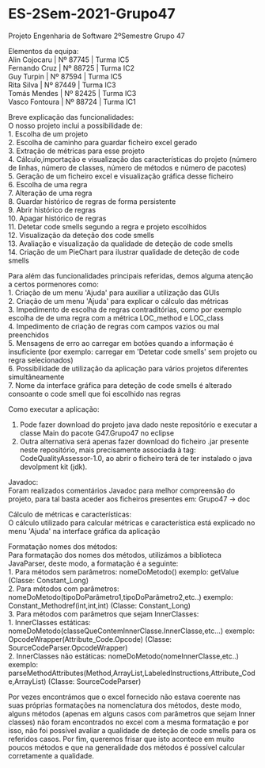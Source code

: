 # ES-2Sem-2021-Grupo47
Projeto Engenharia de Software 2ºSemestre Grupo 47

Elementos da equipa:             
  Alin Cojocaru  |  Nº 87745  | Turma IC5        
  Fernando Cruz  |  Nº 88725  | Turma IC2           
  Guy Turpin     |  Nº 87594  | Turma IC5        
  Rita Silva     |  Nº 87449  | Turma IC3     
  Tomás Mendes   |  Nº 82425  | Turma IC3   
  Vasco Fontoura |  Nº 88724  | Turma IC1           
  
Breve explicação das funcionalidades:           
  O nosso projeto inclui a possibilidade de:        
    1. Escolha de um projeto        
    2. Escolha de caminho para guardar ficheiro excel gerado     
    3. Extração de métricas para esse projeto           
    4. Cálculo,importação e visualização das características do projeto (número de linhas, número de classes, número de métodos e número de pacotes)           
    5. Geração de um ficheiro excel e visualização gráfica desse ficheiro       
    6. Escolha de uma regra           
    7. Alteração de uma regra         
    8. Guardar histórico de regras de forma persistente         
    9. Abrir histórico de regras       
    10. Apagar histórico de regras        
    11. Detetar code smells segundo a regra e projeto escolhidos     
    12. Visualização da deteção dos code smells          
    13. Avaliação e visualização da qualidade de deteção de code smells      
    14. Criação de um PieChart para ilustrar qualidade de deteção de code smells         

  Para além das funcionalidades principais referidas, demos alguma atenção a certos pormenores como:            
    1. Criação de um menu 'Ajuda' para auxiliar a utilização das GUIs                        
    2. Criação de um menu 'Ajuda' para explicar o cálculo das métricas               
    3. Impedimento de escolha de regras contraditórias, como por exemplo escolha de de uma regra com a métrica LOC_method e LOC_class            
    4. Impedimento de criação de regras com campos vazios ou mal preenchidos              
    5. Mensagens de erro ao carregar em botões quando a informação é insuficiente (por exemplo: carregar em 'Detetar code smells' sem projeto ou regra selecionados)       
    6. Possibilidade de utilização da aplicação para vários projetos diferentes simultâneamente     
    7. Nome da interface gráfica para deteção de code smells é alterado consoante o code smell que foi escolhido nas regras


Como executar a aplicação:         
  1. Pode fazer download do projeto java dado neste repositório e executar a classe Main do pacote G47.Grupo47 no eclipse      
  2. Outra alternativa será apenas fazer download do ficheiro .jar presente neste repositório, mais precisamente associada à tag: CodeQualityAssessor-1.0, ao abrir o ficheiro terá de ter instalado o java devolpment kit (jdk).

Javadoc:     
  Foram realizados comentários Javadoc para melhor compreensão do projeto, para tal basta aceder aos ficheiros presentes em: Grupo47 -> doc         

Cálculo de métricas e características:          
  O cálculo utilizado para calcular métricas e característica está explicado no menu 'Ajuda' na interface gráfica da aplicação           
 
Formatação nomes dos métodos:        
  Para formatação dos nomes dos métodos, utilizámos a biblioteca JavaParser, deste modo, a formatação é a seguinte:                            
    1. Para métodos sem parâmetros: nomeDoMetodo()  exemplo: getValue (Classe: Constant_Long)                                   
    2. Para métodos com parâmetros: nomeDoMetodo(tipoDoParâmetro1,tipoDoParâmetro2,etc..)   exemplo: Constant_Methodref(int,int,int) (Classe: Constant_Long)                     
    3. Para métodos com parâmetros que sejam InnerClasses:                                                 
        1. InnerClasses estáticas: nomeDoMetodo(classeQueContemInnerClasse.InnerClasse,etc...)   exemplo: OpcodeWrapper(Attribute_Code.Opcode) (Classe: SourceCodeParser.OpcodeWrapper)                                 
        2. InnerClasses não estáticas: nomeDoMetodo(nomeInnerClasse,etc..)   exemplo: parseMethodAttributes(Method,ArrayList,LabeledInstructions,Attribute_Code,ArrayList) (Classe: SourceCodeParser)                                     
       
   Por vezes encontrámos que o excel fornecido não estava coerente nas suas próprias formatações na nomenclatura dos métodos, deste modo, alguns métodos (apenas em alguns casos com parâmetros que sejam Inner classes) não foram encontrados no excel com a mesma formatação e por isso, não foi possível avaliar a qualidade de deteção de code smells para os referidos casos. Por fim, queremos frisar que isto acontece em muito poucos métodos e que na generalidade dos métodos é possível calcular corretamente a qualidade.

    
